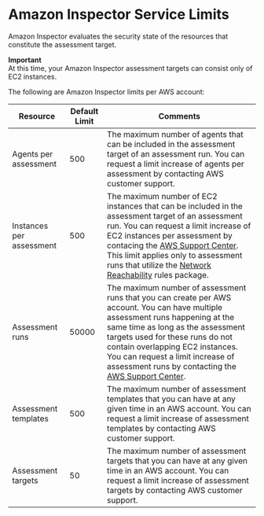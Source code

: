 # Amazon Inspector Service Limits<a name="inspector_limits"></a>

 Amazon Inspector evaluates the security state of the resources that constitute the assessment target\. 

**Important**  
At this time, your Amazon Inspector assessment targets can consist only of EC2 instances\. 

The following are Amazon Inspector limits per AWS account: 


| Resource | Default Limit | Comments | 
| --- | --- | --- | 
| Agents per assessment | 500 | The maximum number of agents that can be included in the assessment target of an assessment run\. You can request a limit increase of agents per assessment by contacting AWS customer support\. | 
| Instances per assessment | 500 | The maximum number of EC2 instances that can be included in the assessment target of an assessment run\. You can request a limit increase of EC2 instances per assessment by contacing the [AWS Support Center](https://console.aws.amazon.com/support/home#/)\.  This limit applies only to assessment runs that utilize the [Network Reachability](inspector_network-reachability.md) rules package\.  | 
| Assessment runs | 50000 | The maximum number of assessment runs that you can create per AWS account\. You can have multiple assessment runs happening at the same time as long as the assessment targets used for these runs do not contain overlapping EC2 instances\. You can request a limit increase of assessment runs by contacting the [AWS Support Center](https://console.aws.amazon.com/support/home#/)\. | 
| Assessment templates | 500 | The maximum number of assessment templates that you can have at any given time in an AWS account\. You can request a limit increase of assessment templates by contacting AWS customer support\. | 
| Assessment targets | 50 | The maximum number of assessment targets that you can have at any given time in an AWS account\. You can request a limit increase of assessment targets by contacting AWS customer support\. | 
